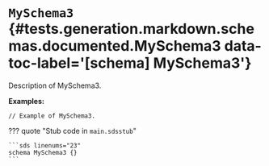 # <code class="doc-symbol doc-symbol-schema"></code> `MySchema3` {#tests.generation.markdown.schemas.documented.MySchema3 data-toc-label='[schema] MySchema3'}

Description of MySchema3.

**Examples:**

```sds hl_lines="1"
// Example of MySchema3.
```

??? quote "Stub code in `main.sdsstub`"

    ```sds linenums="23"
    schema MySchema3 {}
    ```
